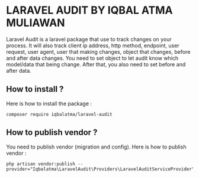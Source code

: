 # LARAVEL AUDIT BY IQBAL ATMA MULIAWAN
Laravel Audit is a laravel package that use to track changes on your process. It will also track client ip address, http method, endpoint, user request, user agent, user that making changes, object that changes, before and after data changes. You need to set object to let audit know which model/data that being change. After that, you also need to set before and after data. 


## How to install ?
Here is how to install the package :
```console
composer require iqbalatma/laravel-audit
```

## How to publish vendor ?
You need to publish vendor (migration and config). Here is how to publish vendor :
```console
php artisan vendor:publish --provider="Iqbalatma\LaravelAudit\Providers\LaravelAuditServiceProvider"
```
